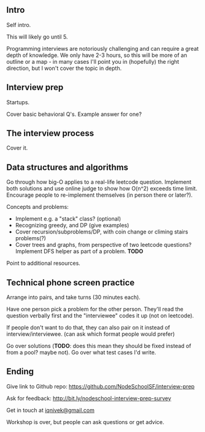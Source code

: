 ## Intro

Self intro.

This will likely go until 5.

Programming interviews are notoriously challenging and can require a great depth of knowledge. We only have 2-3 hours, so this will be more of an outline or a map - in many cases I'll point you in (hopefully) the right direction, but I won't cover the topic in depth.

## Interview prep

Startups.

Cover basic behavioral Q's. Example answer for one?


## The interview process

Cover it.


## Data structures and algorithms

Go through how big-O applies to a real-life leetcode question. Implement both solutions and use online judge to show how O(n^2) exceeds time limit. Encourage people to re-implement themselves (in person there or later?).

Concepts and problems:

* Implement e.g. a "stack" class? (optional)
* Recognizing greedy, and DP (give examples)
* Cover recursion/subproblems/DP, with coin change or climing stairs problems(?)
* Cover trees and graphs, from perspective of two leetcode questions? Implement DFS helper as part of a problem. **TODO**

Point to additional resources.


## Technical phone screen practice

Arrange into pairs, and take turns (30 minutes each).

Have one person pick a problem for the other person. They'll read the question verbally first and the "interviewee" codes it up (not on leetcode).

If people don't want to do that, they can also pair on it instead of interview/interviewee. (can ask which format people would prefer)

Go over solutions (**TODO**: does this mean they should be fixed instead of from a pool? maybe not). Go over what test cases I'd write.

## Ending

Give link to Github repo: https://github.com/NodeSchoolSF/interview-prep

Ask for feedback: http://bit.ly/nodeschool-interview-prep-survey

Get in touch at iqnivek@gmail.com

Workshop is over, but people can ask questions or get advice.
